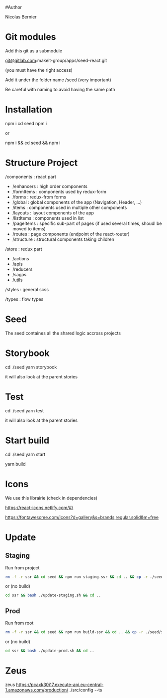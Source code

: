 #Author

Nicolas Bernier

# Git modules

Add this git as a submodule

git@gitlab.com:makeit-group/apps/seed-react.git

(you must have the right access)

Add it under the folder name /seed (very important)

Be careful with naming to avoid having the same path

# Installation

npm i
cd seed
npm i

or

npm i && cd seed && npm i

# Structure Project

/components : react part

- /enhancers : high order components
- /formItems : components used by redux-form
- /forms : redux-from forms
- /global : global components of the app (Navigation, Header, ...)
- /items : components used in multiple other components
- /layouts : layout components of the app
- /listItems : components used in list
- /pageItems : specific sub-part of pages (if used several times, shoudl be moved to items)
- /routes : page components (endpoint of the react-router)
- /structure : structural components taking children

/store : redux part

- /actions
- /apis
- /reducers
- /sagas
- /utils

/styles : general scss

/types : flow types

# Seed

The seed containes all the shared logic accross projects

# Storybook

cd ./seed
yarn storybook

it will also look at the parent stories

# Test

cd ./seed
yarn test

it will also look at the parent stories

# Start build

cd ./seed
yarn start

yarn build

# Icons

We use this librairie (check in dependencies)

https://react-icons.netlify.com/#/

https://fontawesome.com/icons?d=gallery&s=brands,regular,solid&m=free

# Update

## Staging

Run from project

```sh
rm -f -r ssr && cd seed && npm run staging-ssr && cd .. && cp -r ./seed/ssr ./ssr && cp ./update-staging.sh ./ssr/update-staging.sh && cd ssr && bash ./update-staging.sh && cd ..
```

or (no build)

```sh
cd ssr && bash ./update-staging.sh && cd ..
```

## Prod

Run from root

```sh
rm -f -r ssr && cd seed && npm run build-ssr && cd .. && cp -r ./seed/ssr ./ssr && cp ./update-prod.sh ./ssr/update-prod.sh && cd ssr && bash ./update-prod.sh && cd ..
```

or (no build)

```sh
cd ssr && bash ./update-prod.sh && cd ..
```

# Zeus

zeus https://pcaxk30i17.execute-api.eu-central-1.amazonaws.com/production/ ./src/config --ts
